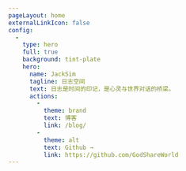 ```yaml
---
pageLayout: home
externalLinkIcon: false
config:
  -
    type: hero
    full: true
    background: tint-plate
    hero:
      name: JackSim
      tagline: 日志空间
      text: 日志是时间的印记，是心灵与世界对话的桥梁。
      actions:
        -
          theme: brand
          text: 博客
          link: /blog/
        -
          theme: alt
          text: Github →
          link: https://github.com/GodShareWorld 
---
```

